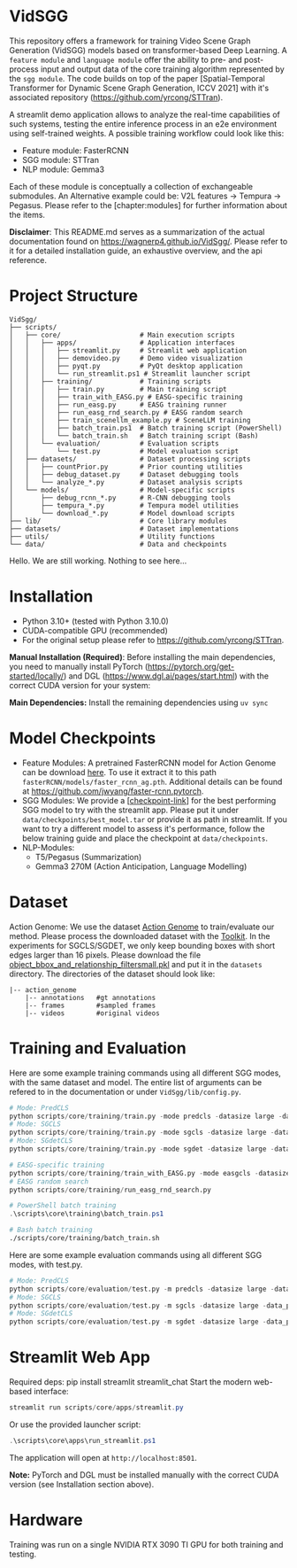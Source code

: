 # VidSGG

This repository offers a framework for training Video Scene Graph Generation (VidSGG) models based on transformer-based
Deep Learning. A `feature module` and `language module` offer the ability to pre- and
post-process input and output data of the core training algorithm represented by the `sgg module`. 
The code builds on top of the paper [Spatial-Temporal Transformer for Dynamic Scene Graph Generation, ICCV 2021] with it's associated repository (https://github.com/yrcong/STTran).

A streamlit demo application allows to analyze the real-time capabilities of such systems, 
testing the entire inference process in an e2e environment using self-trained weights. 
A possible training workflow could look like this: 
- Feature module: FasterRCNN
- SGG module: STTran
- NLP module: Gemma3

Each of these module is conceptually a collection of exchangeable submodules. An Alternative example could be: V2L features -> Tempura -> Pegasus. Please refer to the [chapter:modules] for further information about the items.

**Disclaimer**: This README.md serves as a summarization of the actual documentation found on https://wagnerp4.github.io/VidSgg/. Please refer to it for a detailed installation guide, an exhaustive overview, and the api reference.

# Project Structure

```
VidSgg/
├── scripts/
│   ├── core/                    # Main execution scripts
│   │   ├── apps/                # Application interfaces
│   │   │   ├── streamlit.py     # Streamlit web application
│   │   │   ├── demovideo.py     # Demo video visualization
│   │   │   ├── pyqt.py          # PyQt desktop application
│   │   │   └── run_streamlit.ps1 # Streamlit launcher script
│   │   ├── training/            # Training scripts
│   │   │   ├── train.py         # Main training script
│   │   │   ├── train_with_EASG.py # EASG-specific training
│   │   │   ├── run_easg.py      # EASG training runner
│   │   │   ├── run_easg_rnd_search.py # EASG random search
│   │   │   ├── train_scenellm_example.py # SceneLLM training
│   │   │   ├── batch_train.ps1  # Batch training script (PowerShell)
│   │   │   └── batch_train.sh   # Batch training script (Bash)
│   │   └── evaluation/          # Evaluation scripts
│   │       └── test.py          # Model evaluation script
│   ├── datasets/                # Dataset processing scripts
│   │   ├── countPrior.py        # Prior counting utilities
│   │   ├── debug_dataset.py     # Dataset debugging tools
│   │   └── analyze_*.py         # Dataset analysis scripts
│   └── models/                  # Model-specific scripts
│       ├── debug_rcnn_*.py      # R-CNN debugging tools
│       ├── tempura_*.py         # Tempura model utilities
│       └── download_*.py        # Model download scripts
├── lib/                         # Core library modules
├── datasets/                    # Dataset implementations
├── utils/                       # Utility functions
└── data/                        # Data and checkpoints
```

Hello. We are still working. Nothing to see here...

# Installation
- Python 3.10+ (tested with Python 3.10.0)
- CUDA-compatible GPU (recommended)
- For the original setup please refer to https://github.com/yrcong/STTran.

**Manual Installation (Required)**: Before installing the main dependencies, you need to manually install PyTorch (https://pytorch.org/get-started/locally/) and DGL (https://www.dgl.ai/pages/start.html) with the correct CUDA version for your system:

**Main Dependencies:** Install the remaining dependencies using `uv sync`

# Model Checkpoints
- Feature Modules: A pretrained FasterRCNN model for Action Genome can be download [here](https://drive.google.com/file/d/1-u930Pk0JYz3ivS6V_HNTM1D5AxmN5Bs/view?usp=sharing). To use it extract it to this path `fasterRCNN/models/faster_rcnn_ag.pth`. Additional details can be found at https://github.com/jwyang/faster-rcnn.pytorch.
- SGG Modules: We provide a [[checkpoint-link](https://drive.google.com/drive/folders/12yc-D4n3Ine7jWX2cDlBMX6zFl4s2yyt?usp=drive_link)] for the best performing SGG model to try with the streamlit app. Please put it under `data/checkpoints/best_model.tar` or provide it as path in streamlit. If you want to try a different model to assess it's performance, follow the below training guide and place the checkpoint at `data/checkpoints`.
- NLP-Modules:
    - T5/Pegasus (Summarization)
    - Gemma3 270M (Action Anticipation, Language Modelling)

# Dataset
Action Genome: We use the dataset [Action Genome](https://www.actiongenome.org/#download) to train/evaluate our method. Please process the downloaded dataset with the [Toolkit](https://github.com/JingweiJ/ActionGenome).  In the experiments for SGCLS/SGDET, we only keep bounding boxes with short edges larger than 16 pixels. Please download the file [object_bbox_and_relationship_filtersmall.pkl](https://drive.google.com/file/d/19BkAwjCw5ByyGyZjFo174Oc3Ud56fkaT/view?usp=sharing) and put it in the ```datasets``` directory. The directories of the dataset should look like:
```
|-- action_genome
    |-- annotations   #gt annotations
    |-- frames        #sampled frames
    |-- videos        #original videos
```

# Training and Evaluation
Here are some example training commands using all different SGG modes, with the same dataset and model. The entire list of arguments can be refered to in the documentation or under `VidSgg/lib/config.py`.

```python
# Mode: PredCLS
python scripts/core/training/train.py -mode predcls -datasize large -data_path data/action_genome -model sttran 
# Mode: SGCLS
python scripts/core/training/train.py -mode sgcls -datasize large -data_path data/action_genome -model sttran
# Mode: SGdetCLS
python scripts/core/training/train.py -mode sgdet -datasize large -data_path data/action_genome -model sttran

# EASG-specific training
python scripts/core/training/train_with_EASG.py -mode easgcls -datasize large -data_path data/EASG -model sttran
# EASG random search
python scripts/core/training/run_easg_rnd_search.py
```

```powershell
# PowerShell batch training
.\scripts\core\training\batch_train.ps1
```

```bash
# Bash batch training
./scripts/core/training/batch_train.sh
```

Here are some example evaluation commands using all different SGG modes, with test.py.

```python
# Mode: PredCLS
python scripts/core/evaluation/test.py -m predcls -datasize large -data_path $DATAPATH -model_path $MODELPATH
# Mode: SGCLS
python scripts/core/evaluation/test.py -m sgcls -datasize large -data_path $DATAPATH -model_path $MODELPATH
# Mode: SGdetCLS
python scripts/core/evaluation/test.py -m sgdet -datasize large -data_path $DATAPATH -model_path $MODELPATH
```

<!-- # Demo Applications
The project provides multiple interfaces for different use cases:

### Web Interface (Streamlit)
- **File**: `scripts/core/apps/streamlit.py`
- **Features**: Modern web-based interface for real-time analysis
- **Best for**: Interactive exploration and demonstration

### Desktop Interface (PyQt)
- **File**: `scripts/core/apps/pyqt.py`
- **Features**: Native desktop application
- **Best for**: Offline usage and advanced users

### Demo Video
- **File**: `scripts/core/apps/demovideo.py`
- **Features**: Video visualization and analysis
- **Best for**: Batch processing and video analysis -->

<!-- ## Video Demo -->
<!-- Click to view the demo video:
[![Demo Video](https://img.shields.io/badge/📹_Watch_Demo_Video-blue?style=for-the-badge)](https://github.com/your-username/VidSgg/raw/main/assets/demo.mp4) -->

# Streamlit Web App
Required deps: pip install streamlit streamlit_chat
Start the modern web-based interface:
```powershell
streamlit run scripts/core/apps/streamlit.py
```
Or use the provided launcher script:
```powershell
.\scripts\core\apps\run_streamlit.ps1
```
The application will open at `http://localhost:8501`.

**Note:** PyTorch and DGL must be installed manually with the correct CUDA version (see Installation section above).

# Hardware
Training was run on a single  NVIDIA RTX 3090 TI GPU for both training and testing.
